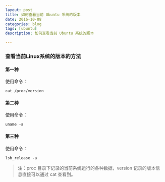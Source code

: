 ```yaml
---
layout: post
title: 如何查看当前 Ubuntu 系统的版本
date: 2016-10-08
categories: blog
tags: [ubuntu]
description: 如何查看当前 Ubuntu 系统的版本

---
```


### 查看当前Linux系统的版本的方法

#### 第一种

使用命令：

`cat /proc/version `

#### 第二种

使用命令：

`uname -a`

#### 第三种

使用命令：

`lsb_release -a` 


> 注：proc 目录下记录的当前系统运行的各种数据，version 记录的版本信息直接可以通过 cat 查看到。

    